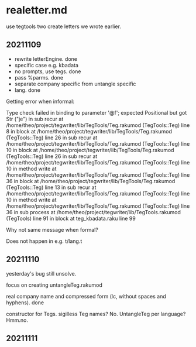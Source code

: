 # realetter.md

use tegtools two create letters we wrote earlier.

## 20211109

- rewrite letterEngine. done
- specific case e.g. kbadata
- no prompts, use tegs. done
- pass %parms. done
- separate company specific from untangle specific
- lang. done

Getting error when informal:

Type check failed in binding to parameter '@f'; expected Positional but got Str ("je")
  in sub recur at /home/theo/project/tegwriter/lib/TegTools/Teg.rakumod (TegTools::Teg) line 8
  in block  at /home/theo/project/tegwriter/lib/TegTools/Teg.rakumod (TegTools::Teg) line 26
  in sub recur at /home/theo/project/tegwriter/lib/TegTools/Teg.rakumod (TegTools::Teg) line 10
  in block  at /home/theo/project/tegwriter/lib/TegTools/Teg.rakumod (TegTools::Teg) line 26
  in sub recur at /home/theo/project/tegwriter/lib/TegTools/Teg.rakumod (TegTools::Teg) line 10
  in method write at /home/theo/project/tegwriter/lib/TegTools/Teg.rakumod (TegTools::Teg) line 36
  in block  at /home/theo/project/tegwriter/lib/TegTools/Teg.rakumod (TegTools::Teg) line 13
  in sub recur at /home/theo/project/tegwriter/lib/TegTools/Teg.rakumod (TegTools::Teg) line 10
  in method write at /home/theo/project/tegwriter/lib/TegTools/Teg.rakumod (TegTools::Teg) line 36
  in sub process at /home/theo/project/tegwriter/lib/TegTools.rakumod (TegTools) line 91
  in block <unit> at teg_kbadata.raku line 99

Why not same message when formal?

Does not happen in e.g. t/lang.t

## 20211110

yesterday's bug still unsolve.

focus on creating untangleTeg.rakumod

real company name and compressed form (lc, without spaces and hyphens). done

constructor for Tegs.
sigilless Teg names? No.
UntangleTeg per language? Hmm.no.

## 20211111


